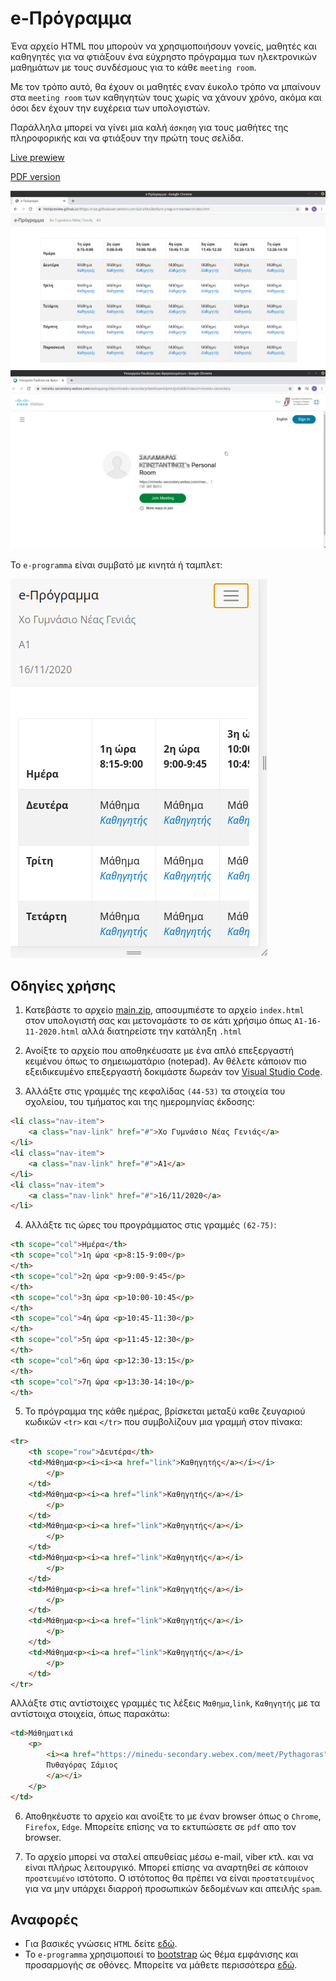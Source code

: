 # e-Πρόγραμμα
Ένα αρχείο HTML που μπορούν να χρησιμοποιήσουν γονείς, μαθητές και καθηγητές για να φτιάξουν ένα εύχρηστο πρόγραμμα των ηλεκτρονικών μαθημάτων με τους συνδέσμους για το κάθε `meeting room`.

Με τον τρόπο αυτό, θα έχουν οι μαθητές εναν έυκολο τρόπο να μπαίνουν στα `meeting room` των καθηγητών τους χωρίς να χάνουν χρόνο, ακόμα και όσοι δεν έχουν την ευχέρεια των υπολογιστών.

 Παράλληλα μπορεί να γίνει μια καλή `άσκηση` για τους μαθήτες της πληροφορικής και να φτιάξουν την πρώτη τους σελίδα.

 [Live prewiew](https://htmlpreview.github.io/?https://raw.githubusercontent.com/SpiralOutDotEu/e-programma/main/index_sample.html)

 [PDF version](https://github.com/SpiralOutDotEu/e-programma/blob/main/e-%CE%A0%CF%81%CF%8C%CE%B3%CF%81%CE%B1%CE%BC%CE%BC%CE%B1.pdf?raw=true)

![e-programma](https://github.com/SpiralOutDotEu/e-programma/blob/main/e-programma.png?raw=true)
![webex-sample](https://github.com/SpiralOutDotEu/e-programma/blob/main/webex-sample.jpg?raw=true)

To `e-programma` είναι συμβατό με κινητά ή ταμπλετ:

![mobile](https://github.com/SpiralOutDotEu/e-programma/blob/main/e-programma-mobile.png?raw=true)

## Οδηγίες χρήσης

1. Κατεβάστε το αρχείο [main.zip](https://github.com/SpiralOutDotEu/e-programma/archive/main.zip), αποσυμπιέστε το αρχείο `index.html` στον υπολογιστή σας και μετονομάστε το σε κάτι χρήσιμο όπως `A1-16-11-2020.html` αλλά διατηρείστε την κατάληξη `.html`

2. Ανοίξτε το αρχείο που αποθηκέυσατε με ένα απλό επεξεργαστή κειμένου όπως το σημειωματάριο (notepad). Αν θέλετε κάποιον πιο εξειδικευμένο επεξεργαστή δοκιμάστε δωρεάν τον [Visual Studio Code](https://code.visualstudio.com/).

3. Αλλάξτε στις γραμμές της κεφαλίδας `(44-53)` τα στοιχεία του σχολείου, του τμήματος και της ημερομηνίας έκδοσης:
```html
<li class="nav-item">
    <a class="nav-link" href="#">Xο Γυμνάσιο Νέας Γενιάς</a>
</li>
<li class="nav-item">
    <a class="nav-link" href="#">Α1</a>
</li>
<li class="nav-item">
    <a class="nav-link" href="#">16/11/2020</a>
</li>
```
4. Αλλάξτε τις ώρες του προγράμματος στις γραμμές `(62-75)`:
```html
<th scope="col">Ημέρα</th>
<th scope="col">1η ώρα <p>8:15-9:00</p>
</th>
<th scope="col">2η ώρα <p>9:00-9:45</p>
</th>
<th scope="col">3η ώρα <p>10:00-10:45</p>
</th>
<th scope="col">4η ώρα <p>10:45-11:30</p>
</th>
<th scope="col">5η ώρα <p>11:45-12:30</p>
</th>
<th scope="col">6η ώρα <p>12:30-13:15</p>
</th>
<th scope="col">7η ώρα <p>13:30-14:10</p>
</th>
```

5. Το πρόγραμμα της κάθε ημέρας, βρίσκεται μεταξύ καθε ζευγαριού κωδικών `<tr>` και `</tr>` που συμβολίζουν μια γραμμή στον πίνακα: 
```html
<tr>
    <th scope="row">Δευτέρα</th>
    <td>Μάθημα<p><i><i><a href="link">Καθηγητής</a></i></i>
        </p>
    </td>
    <td>Μάθημα<p><i><a href="link">Καθηγητής</a></i>
        </p>
    </td>
    <td>Μάθημα<p><i><a href="link">Καθηγητής</a></i>
        </p>
    </td>
    <td>Μάθημα<p><i><a href="link">Καθηγητής</a></i>
        </p>
    </td>
    <td>Μάθημα<p><i><a href="link">Καθηγητής</a></i>
        </p>
    </td>
    <td>Μάθημα<p><i><a href="link">Καθηγητής</a></i>
        </p>
    </td>
    <td>Μάθημα<p><i><a href="link">Καθηγητής</a></i>
        </p>
    </td>
</tr>
```
Αλλάξτε στις αντίστοιχες γραμμές τις λέξεις `Μαθημα`,`link`, `Καθηγητής` με τα αντίστοιχα στοιχεία, όπως παρακάτω:
```html
<td>Μάθηματικά
    <p>
        <i><a href="https://minedu-secondary.webex.com/meet/Pythagoras">
        Πυθαγόρας Σάμιος
        </a></i>
    </p>
</td>
```
6. Αποθηκέυστε το αρχείο και ανοίξτε το με έναν browser όπως ο `Chrome`, `Firefox`, `Edge`. Μπορείτε επίσης να το εκτυπώσετε σε `pdf` απο τον browser. 

7. Το αρχείο μπορεί να σταλεί απευθείας μέσω e-mail, viber κτλ. και να είναι πλήρως λειτουργικό. Μπορεί επίσης να αναρτηθεί σε κάποιον `προστευμένο` ιστότοπο. Ο ιστότοπος θα πρέπει να είναι `προστατευμένος` για να μην υπάρχει διαρροή προσωπικών δεδομένων και απειλής `spam`.

## Αναφορές

* Για βασικές γνώσεις `HTML` δείτε [εδώ](https://www.w3schools.com/html/default.asp).
* Το `e-programma` χρησιμοποιεί το [bootstrap](https://getbootstrap.com/) ώς θέμα εμφάνισης και προσαρμογής σε οθόνες. Μπορείτε να μάθετε περισσότερα [εδώ](https://www.w3schools.com/bootstrap4/default.asp).
